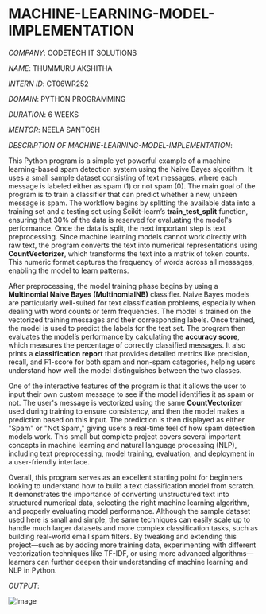 # MACHINE-LEARNING-MODEL-IMPLEMENTATION

*COMPANY*: CODETECH IT SOLUTIONS

*NAME*: THUMMURU AKSHITHA

*INTERN ID*: CT06WR252

*DOMAIN*: PYTHON PROGRAMMING

*DURATION*: 6 WEEKS

*MENTOR*: NEELA SANTOSH

*DESCRIPTION OF MACHINE-LEARNING-MODEL-IMPLEMENTATION*:

This Python program is a simple yet powerful example of a machine learning-based spam detection system using the Naive Bayes algorithm. It uses a small sample dataset consisting of text messages, where each message is labeled either as spam (1) or not spam (0). The main goal of the program is to train a classifier that can predict whether a new, unseen message is spam. The workflow begins by splitting the available data into a training set and a testing set using Scikit-learn’s **train_test_split** function, ensuring that 30% of the data is reserved for evaluating the model's performance. Once the data is split, the next important step is text preprocessing. Since machine learning models cannot work directly with raw text, the program converts the text into numerical representations using **CountVectorizer**, which transforms the text into a matrix of token counts. This numeric format captures the frequency of words across all messages, enabling the model to learn patterns.

After preprocessing, the model training phase begins by using a **Multinomial Naive Bayes (MultinomialNB)** classifier. Naive Bayes models are particularly well-suited for text classification problems, especially when dealing with word counts or term frequencies. The model is trained on the vectorized training messages and their corresponding labels. Once trained, the model is used to predict the labels for the test set. The program then evaluates the model’s performance by calculating the **accuracy score**, which measures the percentage of correctly classified messages. It also prints a **classification report** that provides detailed metrics like precision, recall, and F1-score for both spam and non-spam categories, helping users understand how well the model distinguishes between the two classes.

One of the interactive features of the program is that it allows the user to input their own custom message to see if the model identifies it as spam or not. The user's message is vectorized using the same **CountVectorizer** used during training to ensure consistency, and then the model makes a prediction based on this input. The prediction is then displayed as either "Spam" or "Not Spam," giving users a real-time feel of how spam detection models work. This small but complete project covers several important concepts in machine learning and natural language processing (NLP), including text preprocessing, model training, evaluation, and deployment in a user-friendly interface.

Overall, this program serves as an excellent starting point for beginners looking to understand how to build a text classification model from scratch. It demonstrates the importance of converting unstructured text into structured numerical data, selecting the right machine learning algorithm, and properly evaluating model performance. Although the sample dataset used here is small and simple, the same techniques can easily scale up to handle much larger datasets and more complex classification tasks, such as building real-world email spam filters. By tweaking and extending this project—such as by adding more training data, experimenting with different vectorization techniques like TF-IDF, or using more advanced algorithms—learners can further deepen their understanding of machine learning and NLP in Python.

*OUTPUT*:

![Image](https://github.com/user-attachments/assets/8d75d461-3625-4216-8fc8-be384e672289)
